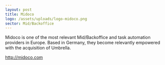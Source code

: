 ```yaml
---
layout: post
title: Midoco
logo: /assets/uploads/logo-midoco.png
sector: Mid/Backoffice
---
```

Midoco is one of the most relevant Mid/Backoffice and task automation providers in Europe. Based in Germany, they become relevantly empowered with the acquisition of Umbrella.

http://midoco.com